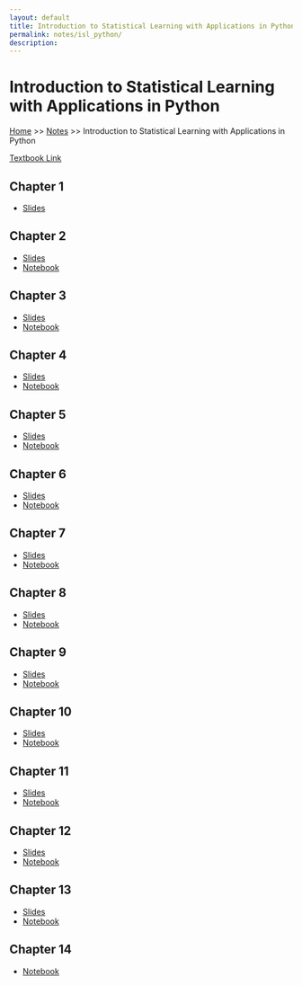 ```yaml
---
layout: default
title: Introduction to Statistical Learning with Applications in Python
permalink: notes/isl_python/
description:
---
```


# Introduction to Statistical Learning with Applications in Python

[Home](../../) >> [Notes](../) >> Introduction to Statistical Learning with Applications in Python

<a href="https://xyjiang970.github.io/ISL_Python/ISLP_Python%20_Book.pdf">Textbook Link</a>

<h2>Chapter 1</h2>
<ul>
    <li><a href="https://xyjiang970.github.io/ISL_Python/Slides/Ch1_Inroduction.pdf" target="_blank">Slides</a></li>
</ul>

<h2>Chapter 2</h2>
<ul>
    <li><a href="https://xyjiang970.github.io/ISL_Python/Slides/Ch2_Statistical_Learning.pdf" target="_blank">Slides</a></li>
    <li><a href="https://xyjiang970.github.io/ISL_Python/ipynb_html_notes/Ch2-statlearn-lab.html" target="_blank">Notebook</a></li>
</ul>

<h2>Chapter 3</h2>
<ul>
    <li><a href="https://xyjiang970.github.io/ISL_Python/Slides/Ch3_Linear_Regression.pdf">Slides</a></li>
    <li><a href="https://xyjiang970.github.io/ISL_Python/ipynb_html_notes/Ch3-linreg-lab.html">Notebook</a></li>
</ul>

<h2>Chapter 4</h2>
<ul>
    <li><a href="https://xyjiang970.github.io/ISL_Python/Slides/Ch4_Classification.pdf">Slides</a></li>
    <li><a href="https://xyjiang970.github.io/ISL_Python/ipynb_html_notes/Ch4-classification-lab.html">Notebook</a></li>
</ul>

<h2>Chapter 5</h2>
<ul>
    <li><a href="https://xyjiang970.github.io/ISL_Python/Slides/Ch5_Resampling_Methods.pdf">Slides</a></li>
    <li><a href="https://xyjiang970.github.io/ISL_Python/ipynb_html_notes/Ch5-resample-lab.html">Notebook</a></li>
</ul>

<h2>Chapter 6</h2>
<ul>
    <li><a href="https://xyjiang970.github.io/ISL_Python/Slides/Ch6_Model_Selection.pdf">Slides</a></li>
    <li><a href="https://xyjiang970.github.io/ISL_Python/ipynb_html_notes/Ch6-varselect-lab.html">Notebook</a></li>
</ul>

<h2>Chapter 7</h2>
<ul>
    <li><a href="https://xyjiang970.github.io/ISL_Python/Slides/Ch7_Moving_Beyond_Linearity.pdf">Slides</a></li>
    <li><a href="https://xyjiang970.github.io/ISL_Python/ipynb_html_notes/Ch7-nonlin-lab.html">Notebook</a></li>
</ul>

<h2>Chapter 8</h2>
<ul>
    <li><a href="https://xyjiang970.github.io/ISL_Python/Slides/Ch8_Tree_Based_Methods.pdf">Slides</a></li>
    <li><a href="https://xyjiang970.github.io/ISL_Python/ipynb_html_notes/Ch8-baggboost-lab.html">Notebook</a></li>
</ul>

<h2>Chapter 9</h2>
<ul>
    <li><a href="https://xyjiang970.github.io/ISL_Python/Slides/Ch9_Support_Vector_Machines.pdf">Slides</a></li>
    <li><a href="https://xyjiang970.github.io/ISL_Python/ipynb_html_notes/Ch9-svm-lab.html">Notebook</a></li>
</ul>

<h2>Chapter 10</h2>
<ul>
    <li><a href="https://xyjiang970.github.io/ISL_Python/Slides/Ch10_Deep_Learning.pdf">Slides</a></li>
    <li><a href="https://xyjiang970.github.io/ISL_Python/ipynb_html_notes/Ch10-deeplearning-lab.html">Notebook</a></li>
</ul>

<h2>Chapter 11</h2>
<ul>
    <li><a href="https://xyjiang970.github.io/ISL_Python/Slides/Ch11_Survival_Analysis.pdf">Slides</a></li>
    <li><a href="https://xyjiang970.github.io/ISL_Python/ipynb_html_notes/Ch11-surv-lab.html">Notebook</a></li>
</ul>

<h2>Chapter 12</h2>
<ul>
    <li><a href="https://xyjiang970.github.io/ISL_Python/Slides/Ch12_Unsupervised_Learning.pdf">Slides</a></li>
    <li><a href="https://xyjiang970.github.io/ISL_Python/ipynb_html_notes/Ch12-unsup-lab.html">Notebook</a></li>
</ul>

<h2>Chapter 13</h2>
<ul>
    <li><a href="https://xyjiang970.github.io/ISL_Python/Slides/Ch13_Multiple_Testing.pdf">Slides</a></li>
    <li><a href="https://xyjiang970.github.io/ISL_Python/ipynb_html_notes/Ch13-multiple-lab.html">Notebook</a></li>
</ul>

<h2>Chapter 14</h2>
<ul>
    <li><a href="https://github.com/xyjiang970/ISL_Python/blob/main/ipynb_html_notes/Ch14-surv-lab.ipynb">Notebook</a></li>
</ul>
